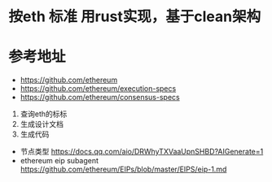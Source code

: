 # 按eth 标准 用rust实现，基于clean架构

# 参考地址

- https://github.com/ethereum
- https://github.com/ethereum/execution-specs
- https://github.com/ethereum/consensus-specs

1. 查询eth的标标
2. 生成设计文档
3. 生成代码


- 节点类型 https://docs.qq.com/aio/DRWhyTXVaaUpnSHBD?AIGenerate=1
- ethereum eip subagent https://github.com/ethereum/EIPs/blob/master/EIPS/eip-1.md